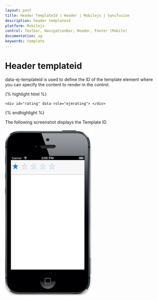 ```yaml
---
layout: post
title: Header TemplateId | Header | Mobilejs | Syncfusion
description: header templateid
platform: Mobilejs
control: Toolbar, NavigationBar, Header, Footer (Mobile)
documentation: ug
keywords: template
---
```


# Header templateid

data-ej-templateid is used to define the ID of the template element where you can specify the content to render in the control.

{% highlight html %}

<div id="header_sample" data-role="ejmheader" data-ej-templateid="template"> </div>

<div id="template" class="temp">

	<div id="rating" data-role="ejmrating"> </div>

</div>

{% endhighlight %}

The following screenshot displays the Template ID

![](Header-TemplateId_images/Header-TemplateId_img1.png)